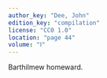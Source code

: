 ```yaml
---
author_key: "Dee, John"
edition_key: "compilation"
license: "CC0 1.0"
location: "page 44"
volume: "Ⅰ"
---
```

Barthilmew homeward.
